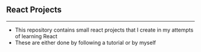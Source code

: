 ## React Projects
<hr>


- This repository contains small react projects that I create in my attempts of learning React
- These are either done by following a tutorial or by myself
